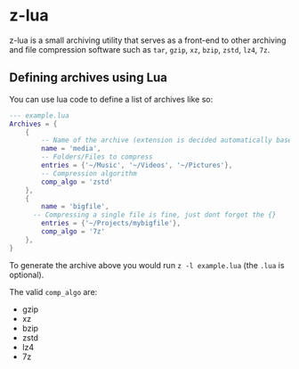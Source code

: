 # z-lua

z-lua is a small archiving utility that serves as a front-end to other
archiving and file compression software such as `tar`, `gzip`, `xz`, `bzip`,
`zstd`, `lz4`, `7z`.

## Defining archives using Lua

You can use lua code to define a list of archives like so:

```lua
--- example.lua
Archives = {
	{
		-- Name of the archive (extension is decided automatically based on comp_algo
		name = 'media',
		-- Folders/Files to compress
		entries = {'~/Music', '~/Videos', '~/Pictures'},
		-- Compression algorithm
		comp_algo = 'zstd'
	},
	{
		name = 'bigfile',
	  -- Compressing a single file is fine, just dont forget the {}
		entries = {'~/Projects/mybigfile'},
		comp_algo = '7z'
	},
}
```
To generate the archive above you would run `z -l example.lua` (the `.lua` is optional).

The valid `comp_algo` are:
- gzip
- xz
- bzip
- zstd
- lz4
- 7z

